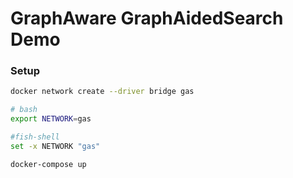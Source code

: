 # GraphAware GraphAidedSearch Demo

### Setup

```bash
docker network create --driver bridge gas

# bash
export NETWORK=gas

#fish-shell
set -x NETWORK "gas"

docker-compose up
```
